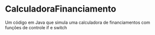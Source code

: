 # CalculadoraFinanciamento
Um código em Java que simula uma calculadora de financiamentos com funções de controle if e switch
